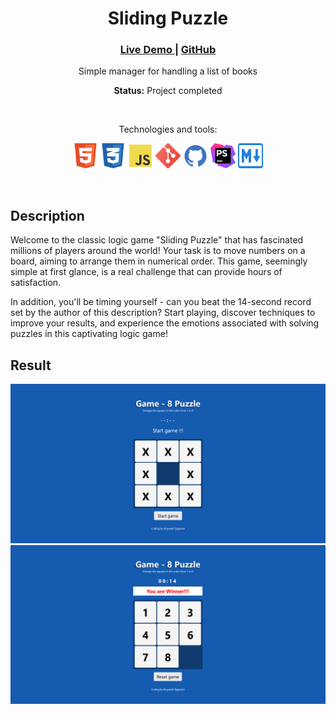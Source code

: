 <div align="center">
    <h1>Sliding Puzzle</h1>
    <h3>
        <a href="https://chrisonoo.github.io/SlidingPuzzle/">
            Live Demo
        </a>
        <span> | </span>
        <a href="https://github.com/chrisonoo/SlidingPuzzle">
            GitHub
        </a>
    </h3>
    <p> Simple manager for handling a list of books</p>
    <p><b>Status:</b> Project completed</p>
    <br>
    <p>Technologies and tools:</p>
    <p>
        <img src="img/html5.svg" width="40" height="40" alt="html"/>
        <img src="img/css3.svg" width="40" height="40" alt="css"/>
        <img src="img/js.svg" width="40" height="40" alt="javascript"/>
        <img src="img/git.svg" width="40" height="40" alt="git"/>
        <img src="img/github.svg" width="40" height="40" alt="github"/>
        <img src="img/phpstorm.svg" width="40" height="40" alt="phpstorm"/>
        <img src="img/md.svg" width="40" height="40" alt="markdown"/>
    </p>
</div>
<br>

## Description

Welcome to the classic logic game "Sliding Puzzle" that has fascinated millions of players around the world! Your task is to move numbers on a board, aiming to arrange them in numerical order. This game, seemingly simple at first glance, is a real challenge that can provide hours of satisfaction.

In addition, you'll be timing yourself - can you beat the 14-second record set by the author of this description? Start playing, discover techniques to improve your results, and experience the emotions associated with solving puzzles in this captivating logic game!



## Result

![Result](img/result1.png)  
![Result](img/result2.png)
